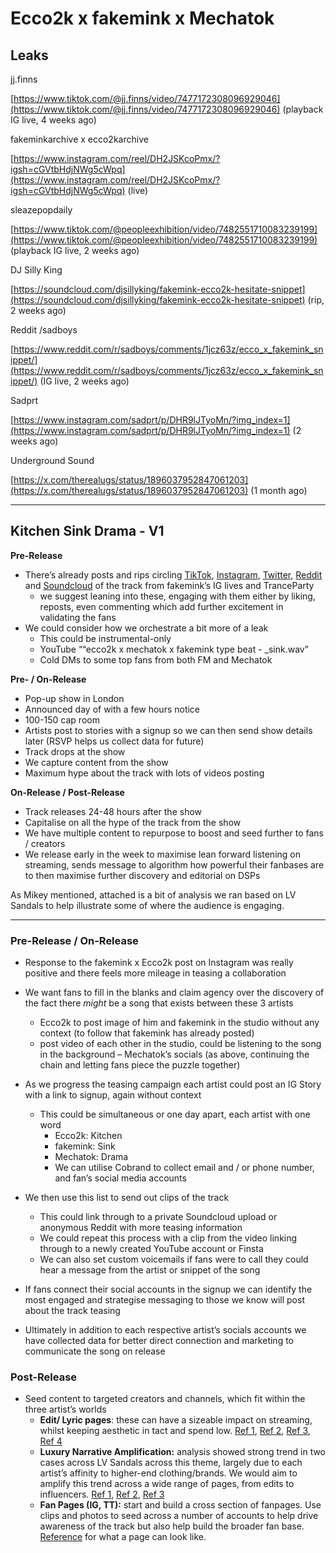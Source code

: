 # Ecco2k x fakemink x Mechatok

## Leaks

jj.finns

[https://www.tiktok.com/@jj.finns/video/7477172308096929046](https://www.tiktok.com/@jj.finns/video/7477172308096929046) (playback IG live, 4 weeks ago)

fakeminkarchive x ecco2karchive

[https://www.instagram.com/reel/DH2JSKcoPmx/?igsh=cGVtbHdjNWg5cWpq](https://www.instagram.com/reel/DH2JSKcoPmx/?igsh=cGVtbHdjNWg5cWpq) (live)

sleazepopdaily

[https://www.tiktok.com/@peopleexhibition/video/7482551710083239199](https://www.tiktok.com/@peopleexhibition/video/7482551710083239199) (playback IG live, 2 weeks ago)

DJ Silly King

[https://soundcloud.com/djsillyking/fakemink-ecco2k-hesitate-snippet](https://soundcloud.com/djsillyking/fakemink-ecco2k-hesitate-snippet) (rip, 2 weeks ago)

Reddit /sadboys

[https://www.reddit.com/r/sadboys/comments/1jcz63z/ecco_x_fakemink_snippet/](https://www.reddit.com/r/sadboys/comments/1jcz63z/ecco_x_fakemink_snippet/) (IG live, 2 weeks ago)

Sadprt

[https://www.instagram.com/sadprt/p/DHR9lJTyoMn/?img_index=1](https://www.instagram.com/sadprt/p/DHR9lJTyoMn/?img_index=1) (2 weeks ago)

Underground Sound

[https://x.com/therealugs/status/1896037952847061203](https://x.com/therealugs/status/1896037952847061203) (1 month ago)

---

## **Kitchen Sink Drama - V1**

**Pre-Release**

- There’s already posts and rips circling [TikTok](https://www.tiktok.com/@jj.finns/video/7477172308096929046), [Instagram](https://www.instagram.com/reel/DH2JSKcoPmx/?igsh=cGVtbHdjNWg5cWpq), [Twitter](https://x.com/therealugs/status/1896037952847061203), [Reddit](https://www.reddit.com/r/sadboys/comments/1jcz63z/ecco_x_fakemink_snippet/) and [Soundcloud](https://soundcloud.com/djsillyking/fakemink-ecco2k-hesitate-snippet) of the track from fakemink’s IG lives and TranceParty
    - we suggest leaning into these, engaging with them either by liking, reposts, even commenting which add further excitement in validating the fans
- We could consider how we orchestrate a bit more of a leak
    - This could be instrumental-only
    - YouTube ““ecco2k x mechatok x fakemink type beat - _sink.wav”
    - Cold DMs to some top fans from both FM and Mechatok

**Pre- / On-Release**

- Pop-up show in London
- Announced day of with a few hours notice
- 100-150 cap room
- Artists post to stories with a signup so we can then send show details later (RSVP helps us collect data for future)
- Track drops at the show
- We capture content from the show
- Maximum hype about the track with lots of videos posting

**On-Release / Post-Release**

- Track releases 24-48 hours after the show
- Capitalise on all the hype of the track from the show
- We have multiple content to repurpose to boost and seed further to fans / creators
- We release early in the week to maximise lean forward listening on streaming, sends message to algorithm how powerful their fanbases are to then maximise further discovery and editorial on DSPs

As Mikey mentioned, attached is a bit of analysis we ran based on LV Sandals to help illustrate some of where the audience is engaging.

---

### Pre-Release / On-Release

- Response to the fakemink x Ecco2k post on Instagram was really positive and there feels more mileage in teasing a collaboration
- We want fans to fill in the blanks and claim agency over the discovery of the fact there *might* be a song that exists between these 3 artists
    - Ecco2k to post image of him and fakemink in the studio without any context (to follow that fakemink has already posted)
    - post video of each other in the studio, could be listening to the song in the background – Mechatok’s socials (as above, continuing the chain and letting fans piece the puzzle together)

- As we progress the teasing campaign each artist could post an IG Story with a link to signup, again without context
    - This could be simultaneous or one day apart, each artist with one word
        - Ecco2k: Kitchen
        - fakemink: Sink
        - Mechatok: Drama
        - We can utilise Cobrand to collect email and / or phone number, and fan’s social media accounts
    
- We then use this list to send out clips of the track
    - This could link through to a private Soundcloud upload or anonymous Reddit with more teasing information
    - We could repeat this process with a clip from the video linking through to a newly created YouTube account or Finsta
    - We can also set custom voicemails if fans were to call they could hear a message from the artist or snippet of the song

- If fans connect their social accounts in the signup we can identify the most engaged and strategise messaging to those we know will post about the track teasing
- Ultimately in addition to each respective artist’s socials accounts we have collected data for better direct connection and marketing to communicate the song on release

### Post-Release

- Seed content to targeted creators and channels, which fit within the three artist’s worlds
    - **Edit/ Lyric pages**: these can have a sizeable impact on streaming, whilst keeping aesthetic in tact and spend low. [Ref 1](https://www.tiktok.com/@tape.tales/video/7480252069216144662), [Ref 2](https://www.tiktok.com/@aidanwgg?lang=en), [Ref 3](https://www.tiktok.com/@8chemikal/video/7468798817995902240?lang=en), [Ref 4](https://www.tiktok.com/@tvcpus?lang=en)
    - **Luxury Narrative Amplification:** analysis showed strong trend in two cases across LV Sandals across this theme, largely due to each artist’s affinity to higher-end clothing/brands. We would aim to amplify this trend across a wide range of pages, from edits to influencers. [Ref 1](https://www.tiktok.com/@noble.identity?lang=en), [Ref 2](https://www.tiktok.com/@eurorain/photo/7482642637170674966?lang=en), [Ref 3](https://www.tiktok.com/@yvngkhalis?lang=en)
    - **Fan Pages (IG, TT):** start and build a cross section of fanpages. Use clips and photos to seed across a number of accounts to help drive awareness of the track but also help build the broader fan base. [Reference](https://www.tiktok.com/@eurorain?lang=en) for what a page can look like.